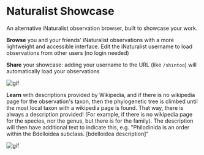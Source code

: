 # Naturalist Showcase

An alternative iNaturalist observation browser, built to showcase your work.

**Browse** you and your friends' iNaturalist observations with a more lightweight and accessible interface.
  Edit the iNaturalist username to load observations from other users (no login needed)

**Share** your showcase: adding your username to the URL (like `/shintoo`) will automatically load your observations

![gif](https://thecuriousleaflet.com/wp-content/uploads/2021/06/username-change.gif)

**Learn** with descriptions provided by Wikipedia, and if there is no wikipedia page for the observation's taxon,
  then the phylogenetic tree is climbed until the most local taxon with a wikipedia page is found. That way, there
  is always a description provided! (For example, if there is no wikipedia page for the species, nor the genus, but
  there is for the family). The description will then have additional text to indicate this, e.g. "Philodinida is an order within the Bdelloidea subclass. [bdelloidea description]"

![gif](https://thecuriousleaflet.com/wp-content/uploads/2021/06/demo-natshowcase.gif)
